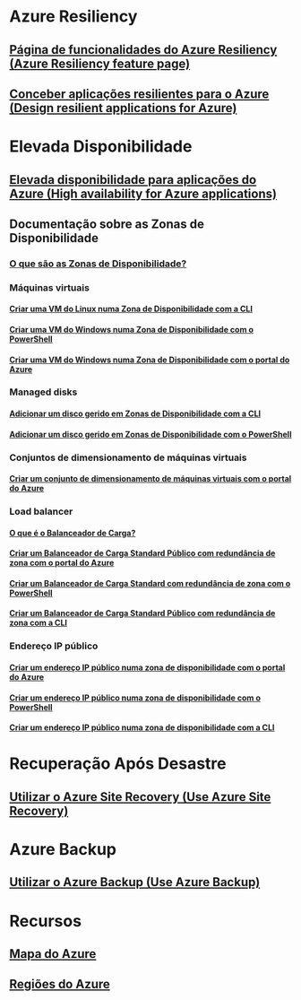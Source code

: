 
# Azure Resiliency
## [Página de funcionalidades do Azure Resiliency (Azure Resiliency feature page)](http://azure.microsoft.com/features/resiliency)
## [Conceber aplicações resilientes para o Azure (Design resilient applications for Azure)](https://docs.microsoft.com/azure/architecture/resiliency/)

# Elevada Disponibilidade

## [Elevada disponibilidade para aplicações do Azure (High availability for Azure applications)](https://docs.microsoft.com/azure/architecture/resiliency/high-availability-azure-applications)

## Documentação sobre as Zonas de Disponibilidade
### [O que são as Zonas de Disponibilidade?](az-overview.md)

### Máquinas virtuais
#### [Criar uma VM do Linux numa Zona de Disponibilidade com a CLI](../virtual-machines/linux/create-cli-availability-zone.md)
#### [Criar uma VM do Windows numa Zona de Disponibilidade com o PowerShell](../virtual-machines/windows/create-powershell-availability-zone.md)
#### [Criar uma VM do Windows numa Zona de Disponibilidade com o portal do Azure](../virtual-machines/windows/create-portal-availability-zone.md)

### Managed disks
#### [Adicionar um disco gerido em Zonas de Disponibilidade com a CLI](../virtual-machines/linux/add-disk.md#use-managed-disks)
#### [Adicionar um disco gerido em Zonas de Disponibilidade com o PowerShell](../virtual-machines/windows/attach-disk-ps.md#add-an-empty-data-disk-to-a-virtual-machine)

### Conjuntos de dimensionamento de máquinas virtuais
#### [Criar um conjunto de dimensionamento de máquinas virtuais com o portal do Azure](../virtual-machine-scale-sets/virtual-machine-scale-sets-portal-create.md)

### Load balancer
#### [O que é o Balanceador de Carga?](../load-balancer/load-balancer-standard-overview.md)
#### [Criar um Balanceador de Carga Standard Público com redundância de zona com o portal do Azure](../load-balancer/load-balancer-get-started-internet-az-portal.md)
#### [Criar um Balanceador de Carga Standard com redundância de zona com o PowerShell](../load-balancer/load-balancer-get-started-internet-az-powershell.md)
#### [Criar um Balanceador de Carga Standard Público com redundância de zona com a CLI](../load-balancer/load-balancer-get-started-internet-az-cli.md)

### Endereço IP público
#### [Criar um endereço IP público numa zona de disponibilidade com o portal do Azure](../virtual-network/create-public-ip-availability-zone-portal.md)
#### [Criar um endereço IP público numa zona de disponibilidade com o PowerShell](../virtual-network/create-public-ip-availability-zone-powershell.md)
#### [Criar um endereço IP público numa zona de disponibilidade com a CLI](../virtual-network/create-public-ip-availability-zone-cli.md)

# Recuperação Após Desastre
## [Utilizar o Azure Site Recovery (Use Azure Site Recovery)](https://docs.microsoft.com/azure/site-recovery/)

# Azure Backup
## [Utilizar o Azure Backup (Use Azure Backup)](https://docs.microsoft.com/azure/backup/)

# Recursos
## [Mapa do Azure](https://azure.microsoft.com/roadmap/)
## [Regiões do Azure](https://azure.microsoft.com/regions/)
